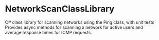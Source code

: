# NetworkScanClassLibrary
C# class library for scanning networks using the Ping class, with unit tests
Provides async methods for scanning a network for active users and average response times for ICMP requests.
